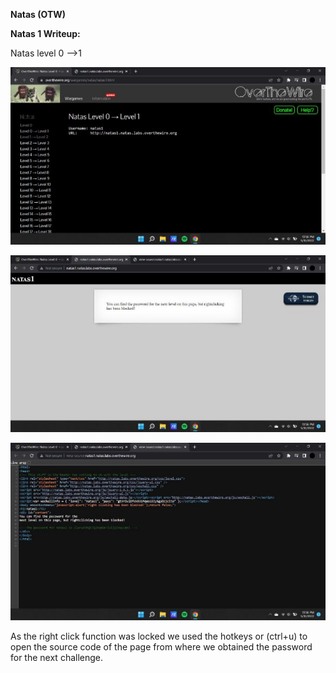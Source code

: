 ﻿**Natas (OTW)**

**Natas 1 Writeup:**

Natas level 0 —>1

![](Aspose.Words.acb442c3-5459-48ff-904e-9a59ac3ce795.001.jpeg)

![](Aspose.Words.acb442c3-5459-48ff-904e-9a59ac3ce795.002.jpeg)

![](Aspose.Words.acb442c3-5459-48ff-904e-9a59ac3ce795.003.jpeg)

As the right click function was locked we used the hotkeys or (ctrl+u) to open the source code of the page from where we obtained the password for the next challenge.
